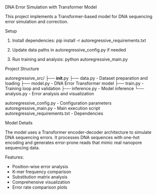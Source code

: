 DNA Error Simulation with Transformer Model

This project implements a Transformer-based model for DNA sequencing error simulation and correction.

Setup

1. Install dependencies:
   pip install -r autoregressive_requirements.txt

2. Update data paths in autoregressive_config.py if needed

3. Run training and analysis:
   python autoregressive_main.py

Project Structure

autoregressive_src/
├── __init__.py
├── data.py        - Dataset preparation and loading
├── model.py       - DNA Error Transformer model
├── train.py       - Training loop and validation
├── inference.py   - Model inference
└── analysis.py    - Error analysis and visualization

autoregressive_config.py     - Configuration parameters
autoregressive_main.py      - Main execution script
autoregressive_requirements.txt - Dependencies

Model Details

The model uses a Transformer encoder-decoder architecture to simulate DNA sequencing errors. It processes DNA sequences with one-hot encoding and generates error-prone reads that mimic real nanopore sequencing data.

Features:
- Position-wise error analysis
- K-mer frequency comparison
- Substitution matrix analysis
- Comprehensive visualization
- Error rate comparison plots
